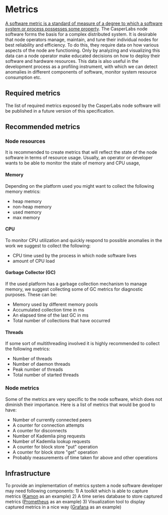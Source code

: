 # Metrics

[A software metric is a standard of measure of a degree to which a software system or process possesses some property](https://en.wikipedia.org/wiki/Software_metric). The CasperLabs node software forms the basis for a complex distributed system. It is desirable that node operators manage, maintain, and tune their individual nodes for best reliability and efficiency. To do this, they require data on how various aspects of the node are functioning. Only by analyzing and visualizing this data can a node operator make educated decisions on how to deploy their software and hardware resources. This data is also useful in the development process as a profiling instrument, with which we can detect anomalies in different components of software, monitor system resource consumption etc.

## Required metrics

The list of required metrics exposed by the CasperLabs node software will be published in a future version of this specification.

## Recommended metrics

### Node resources

It is recommended to create metrics that will reflect the state of the node software in terms of resource usage. Usually, an operator or developer wants to be able to monitor the state of memory and CPU usage,

#### Memory

Depending on the platform used you might want to collect the following memory metrics:

* heap memory
* non-heap memory
* used memory
* max memory

#### CPU

To monitor CPU utilization and quickly respond to possible anomalies in the work we suggest to collect the following:

* CPU time used by the process in which node software lives
* amount of CPU load

#### Garbage Collector \(GC\)

If the used platform has a garbage collection mechanism to manage memory, we suggest collecting some of GC metrics for diagnostic purposes. These can be:

* Memory used by different memory pools
* Accumulated collection time in ms
* An elapsed time of the last GC in ms
* Total number of collections that have occurred

#### Threads

If some sort of multithreading involved it is highly recommended to collect the following metrics:

* Number of threads
* Number of daemon threads
* Peak number of threads
* Total number of started threads

### Node metrics

Some of the metrics are very specific to the node software, which does not diminish their importance. Here is a list of metrics that would be good to have:

* Number of currently connected peers
* A counter for connection attempts
* A counter for disconnects
* Number of Kademlia ping requests
* Number of Kademlia lookup requests
* A counter for block store "put" operation
* A counter for block store "get" operation
* Probably measurements of time taken for above and other operations

## Infrastructure

To provide an implementation of metrics system a node software developer may need following components: 1\) A toolkit which is able to capture metrics \([Kamon](https://kamon.io/) as an example\) 2\) A time series database to store captured metrics \([Prometheus](https://github.com/prometheus) as an example\) 3\) Visualization tool to display captured metrics in a nice way \([Grafana](https://grafana.com/) as an example\)

